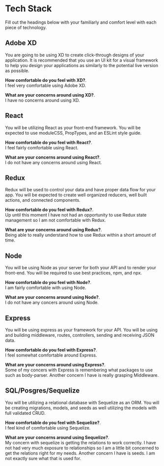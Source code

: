 # Tech Stack

Fill out the headings below with your familiarly and comfort level with each piece of technology.


## Adobe XD

You are going to be using XD to create click-through designs of your application. It is recommended that you use an UI kit for a visual framework to help you design your applications as similarly to the potential live version as possible.

**How comfortable do you feel with XD?**.  
I feel very comfortable using Adobe XD.

**What are your concerns around using XD?**.  
I have no concerns around using XD.

## React

You will be utilizing React as your front-end framework. You will be expected to use moduleCSS, PropTypes, and an ESLint style guide.

**How comfortable do you feel with React?**.  
I feel fairly comfortable using React.

**What are your concerns around using React?**.  
I do not have any concerns around using React. 

## Redux

Redux will be used to control your data and have proper data flow for your app. You will be expected to create well organized reducers, well built actions, and connected components.

**How comfortable do you feel with Redux?**.   
Up until this moment I have not had an opportunity to use Redux state management so I am not comfortable with Redux.

**What are your concerns around using Redux?**.   
Being able to really understand how to use Redux within a short amount of time.

## Node

You will be using Node as your server for both your API and to render your front-end. You will be required to use best practices, npm, and npx.

**How comfortable do you feel with Node?**.   
I am fairly comfortable with using Node.

**What are your concerns around using Node?**.  
I do not have any concers around using Node. 

## Express

You will be using express as your framework for your API. You will be using and building middleware, routes, controllers, sending and receiving JSON data.

**How comfortable do you feel with Express?**.  
I feel somewhat comfortable around Express.

**What are your concerns around using Express?**.   
Some of my concers with Express is remembering what packages to use such as body-parser. Another concern I have is really grasping Middleware. 

## SQL/Posgres/Sequelize

You will be utilizing a relational database with Sequelize as an ORM. You will be creating migrations, models, and seeds as well utilizing the models with full validated CRUD.

**How comfortable do you feel with Sequelize?**.   
I feel kind of comfortable using Sequelize.

**What are your concerns around using Sequelize?**.   
My concern with sequelize is getting the relations to work correctly. I have not had very much exposure to relationships so I am a little bit concerned to get the relations right for my needs. Another concern I have is seeds. I am not exactly sure what that is used for. 
